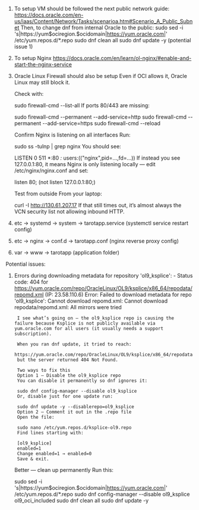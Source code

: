 1. To setup VM should be followed the next public network guide: https://docs.oracle.com/en-us/iaas/Content/Network/Tasks/scenarioa.htm#Scenario_A_Public_Subnet
Then, to change dnf from internal Oracle to the public: 
    sudo sed -i 's|https://yum\$ociregion\.\$ocidomain|https://yum.oracle.com|' /etc/yum.repos.d/*.repo
    sudo dnf clean all
    sudo dnf update -y (potential issue 1)
2. To setup Nginx https://docs.oracle.com/en/learn/ol-nginx/#enable-and-start-the-nginx-service
3. Oracle Linux Firewall should also be setup
    Even if OCI allows it, Oracle Linux may still block it.

    Check with:

    sudo firewall-cmd --list-all
    If ports 80/443 are missing:

    sudo firewall-cmd --permanent --add-service=http
    sudo firewall-cmd --permanent --add-service=https
    sudo firewall-cmd --reload

    Confirm Nginx is listening on all interfaces
    Run:

    sudo ss -tulnp | grep nginx
    You should see:

    LISTEN 0 511 *:80  *:*  users:(("nginx",pid=...,fd=...))
    If instead you see 127.0.0.1:80, it means Nginx is only listening locally — edit /etc/nginx/nginx.conf and set:

    listen 80;
    (not listen 127.0.0.1:80;)

    Test from outside
    From your laptop:

    curl -I http://130.61.207.17
    If that still times out, it’s almost always the VCN security list not allowing inbound HTTP.
4. etc -> systemd -> system -> tarotapp.service (systemctl service restart config)
5. etc -> nginx -> conf.d -> tarotapp.conf (nginx reverse proxy config)
6. var -> www -> tarotapp (application folder)


Potential issues:
1. Errors during downloading metadata for repository 'ol9_ksplice':
        - Status code: 404 for https://yum.oracle.com/repo/OracleLinux/OL9/ksplice/x86_64/repodata/repomd.xml (IP: 23.58.110.6)
        Error: Failed to download metadata for repo 'ol9_ksplice': Cannot download repomd.xml: Cannot download repodata/repomd.xml: All mirrors were tried

        I see what’s going on — the ol9_ksplice repo is causing the failure because Ksplice is not publicly available via yum.oracle.com for all users (it usually needs a support subscription).

        When you ran dnf update, it tried to reach:
        https://yum.oracle.com/repo/OracleLinux/OL9/ksplice/x86_64/repodata/repomd.xml
        but the server returned 404 Not Found.

        Two ways to fix this
        Option 1 — Disable the ol9_ksplice repo
        You can disable it permanently so dnf ignores it:

        sudo dnf config-manager --disable ol9_ksplice
        Or, disable just for one update run:

        sudo dnf update -y --disablerepo=ol9_ksplice
        Option 2 — Comment it out in the .repo file
        Open the file:

        sudo nano /etc/yum.repos.d/ksplice-ol9.repo
        Find lines starting with:

        [ol9_ksplice]
        enabled=1
        Change enabled=1 → enabled=0
        Save & exit.

    Better — clean up permanently
    Run this:

    sudo sed -i 's|https://yum\$ociregion\.\$ocidomain|https://yum.oracle.com|' /etc/yum.repos.d/*.repo
    sudo dnf config-manager --disable ol9_ksplice ol9_oci_included
    sudo dnf clean all
    sudo dnf update -y



